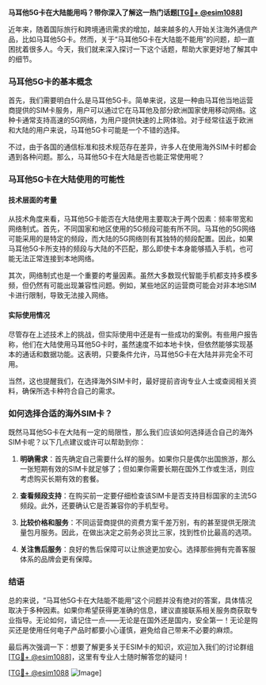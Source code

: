 **马耳他5G卡在大陆能用吗？带你深入了解这一热门话题[[TG💪+ @esim1088](https://t.me/s/esim1088)]**

近年来，随着国际旅行和跨境通讯需求的增加，越来越多的人开始关注海外通信产品，比如马耳他5G卡。然而，关于“马耳他5G卡在大陆能不能用”的问题，却一直困扰着很多人。今天，我们就来深入探讨一下这个话题，帮助大家更好地了解其中的细节。

### 马耳他5G卡的基本概念

首先，我们需要明白什么是马耳他5G卡。简单来说，这是一种由马耳他当地运营商提供的SIM卡服务，用户可以通过它在马耳他及部分欧洲国家使用移动网络。这种卡通常支持高速的5G网络，为用户提供快速的上网体验。对于经常往返于欧洲和大陆的用户来说，马耳他5G卡可能是一个不错的选择。

不过，由于各国的通信标准和技术规范存在差异，许多人在使用海外SIM卡时都会遇到各种问题。那么，马耳他5G卡在大陆是否也能正常使用呢？

### 马耳他5G卡在大陆使用的可能性

#### 技术层面的考量

从技术角度来看，马耳他5G卡能否在大陆使用主要取决于两个因素：频率带宽和网络制式。首先，不同国家和地区使用的5G频段可能有所不同。马耳他的5G网络可能采用的是特定的频段，而大陆的5G网络则有其独特的频段配置。因此，如果马耳他5G卡所支持的频段与大陆的不匹配，那么即使卡本身能够插入手机，也可能无法正常连接到本地网络。

其次，网络制式也是一个重要的考量因素。虽然大多数现代智能手机都支持多模多频，但仍然有可能出现兼容性问题。例如，某些地区的运营商可能会对非本地SIM卡进行限制，导致无法接入网络。

#### 实际使用情况

尽管存在上述技术上的挑战，但实际使用中还是有一些成功的案例。有些用户报告称，他们在大陆使用马耳他5G卡时，虽然速度不如本地卡快，但依然能够实现基本的通话和数据功能。这表明，只要条件允许，马耳他5G卡在大陆并非完全不可用。

当然，这也提醒我们，在选择海外SIM卡时，最好提前咨询专业人士或查阅相关资料，确保所选卡种符合自己的需求。

### 如何选择合适的海外SIM卡？

既然马耳他5G卡在大陆有一定的局限性，那么我们应该如何选择适合自己的海外SIM卡呢？以下几点建议或许可以帮助到你：

1. **明确需求**：首先确定自己需要什么样的服务。如果你只是偶尔出国旅游，那么一张短期有效的SIM卡就足够了；但如果你需要长期在国外工作或生活，则应考虑购买长期有效的套餐。
   
2. **查看频段支持**：在购买前一定要仔细检查该SIM卡是否支持目标国家的主流5G频段。此外，还要确认它是否兼容你的手机型号。

3. **比较价格和服务**：不同运营商提供的资费方案千差万别，有的甚至提供无限流量包月服务。因此，在做出决定之前务必货比三家，找到性价比最高的选项。

4. **关注售后服务**：良好的售后保障可以让旅途更加安心。选择那些拥有完善客服体系的品牌会更有保障。

### 结语

总的来说，“马耳他5G卡在大陆能不能用”这个问题并没有绝对的答案，具体情况取决于多种因素。如果你希望获得更准确的信息，建议直接联系相关服务商获取专业指导。无论如何，请记住一点——无论是在国外还是国内，安全第一！无论是购买还是使用任何电子产品时都要小心谨慎，避免给自己带来不必要的麻烦。

最后再次强调一下：想要了解更多关于ESIM卡的知识，欢迎加入我们的讨论群组[[TG💪+ @esim1088](https://t.me/s/esim1088)]，这里有专业人士随时解答您的疑问！

[[TG💪+ @esim1088](https://t.me/s/esim1088) ![Image](https://i.postimg.cc/4NQfJmqS/Snipaste-2025-05-13-00-14-12.png)]